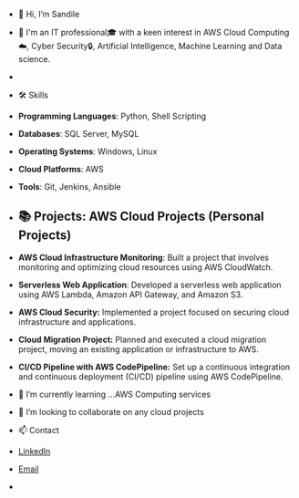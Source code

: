 - 👋 Hi, I’m Sandile
- 👀 I'm an IT professional🎓 with a keen interest in AWS Cloud Computing☁️, Cyber Security🔒, Artificial Intelligence, Machine Learning and Data science.
- 
- 🛠️ Skills
- **Programming Languages**: Python, Shell Scripting
- **Databases**: SQL Server, MySQL
- **Operating Systems**: Windows, Linux
- **Cloud Platforms**: AWS
- **Tools**: Git, Jenkins, Ansible

- ## 📚 Projects: AWS Cloud Projects (Personal Projects)
- **AWS Cloud Infrastructure Monitoring**: Built a project that involves monitoring and optimizing cloud resources using AWS CloudWatch.
- **Serverless Web Application**: Developed a serverless web application using AWS Lambda, Amazon API Gateway, and Amazon S3.
- **AWS Cloud Security:** Implemented a project focused on securing cloud infrastructure and applications.
- **Cloud Migration Project:** Planned and executed a cloud migration project, moving an existing application or infrastructure to AWS.
- **CI/CD Pipeline with AWS CodePipeline:** Set up a continuous integration and continuous deployment (CI/CD) pipeline using AWS CodePipeline.


- 🌱 I’m currently learning ...AWS Computing services
- 💞️ I’m looking to collaborate on any cloud projects

- 📫  Contact
- [LinkedIn](https://www.linkedin.com/in/sandile-mkhize-23912218a/)
- [Email](sandilemkeyze@gmail.com)
- 

<!---
Sandile9816/Sandile9816 is a ✨ special ✨ repository because its `README.md` (this file) appears on your GitHub profile.
You can click the Preview link to take a look at your changes.
--->

